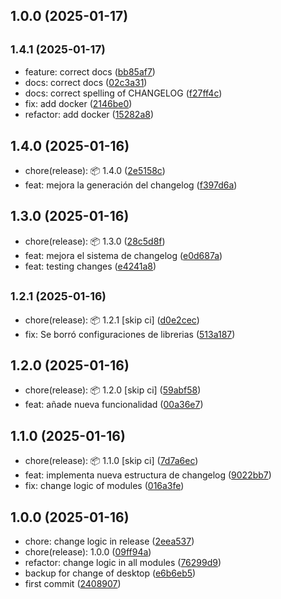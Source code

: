## 1.0.0 (2025-01-17)




## <small>1.4.1 (2025-01-17)</small>

* feature: correct docs ([bb85af7](https://github.com/github-delfosti/pacasmayo-hexagonal/commit/bb85af7))
* docs: correct docs ([02c3a31](https://github.com/github-delfosti/pacasmayo-hexagonal/commit/02c3a31))
* docs: correct spelling of CHANGELOG ([f27ff4c](https://github.com/github-delfosti/pacasmayo-hexagonal/commit/f27ff4c))
* fix: add docker ([2146be0](https://github.com/github-delfosti/pacasmayo-hexagonal/commit/2146be0))
* refactor: add docker ([15282a8](https://github.com/github-delfosti/pacasmayo-hexagonal/commit/15282a8))



## 1.4.0 (2025-01-16)

* chore(release): 📦 1.4.0 ([2e5158c](https://github.com/github-delfosti/pacasmayo-hexagonal/commit/2e5158c))
* feat: mejora la generación del changelog ([f397d6a](https://github.com/github-delfosti/pacasmayo-hexagonal/commit/f397d6a))



## 1.3.0 (2025-01-16)

* chore(release): 📦 1.3.0 ([28c5d8f](https://github.com/github-delfosti/pacasmayo-hexagonal/commit/28c5d8f))
* feat: mejora el sistema de changelog ([e0d687a](https://github.com/github-delfosti/pacasmayo-hexagonal/commit/e0d687a))
* feat: testing changes ([e4241a8](https://github.com/github-delfosti/pacasmayo-hexagonal/commit/e4241a8))



## <small>1.2.1 (2025-01-16)</small>

* chore(release): 📦 1.2.1 [skip ci] ([d0e2cec](https://github.com/github-delfosti/pacasmayo-hexagonal/commit/d0e2cec))
* fix: Se borró configuraciones de librerias ([513a187](https://github.com/github-delfosti/pacasmayo-hexagonal/commit/513a187))



## 1.2.0 (2025-01-16)

* chore(release): 📦 1.2.0 [skip ci] ([59abf58](https://github.com/github-delfosti/pacasmayo-hexagonal/commit/59abf58))
* feat: añade nueva funcionalidad ([00a36e7](https://github.com/github-delfosti/pacasmayo-hexagonal/commit/00a36e7))



## 1.1.0 (2025-01-16)

* chore(release): 📦 1.1.0 [skip ci] ([7d7a6ec](https://github.com/github-delfosti/pacasmayo-hexagonal/commit/7d7a6ec))
* feat: implementa nueva estructura de changelog ([9022bb7](https://github.com/github-delfosti/pacasmayo-hexagonal/commit/9022bb7))
* fix: change logic of modules ([016a3fe](https://github.com/github-delfosti/pacasmayo-hexagonal/commit/016a3fe))



## 1.0.0 (2025-01-16)

* chore: change logic in release ([2eea537](https://github.com/github-delfosti/pacasmayo-hexagonal/commit/2eea537))
* chore(release): 1.0.0 ([09ff94a](https://github.com/github-delfosti/pacasmayo-hexagonal/commit/09ff94a))
* refactor: change logic in all modules ([76299d9](https://github.com/github-delfosti/pacasmayo-hexagonal/commit/76299d9))
* backup for change of desktop ([e6b6eb5](https://github.com/github-delfosti/pacasmayo-hexagonal/commit/e6b6eb5))
* first commit ([2408907](https://github.com/github-delfosti/pacasmayo-hexagonal/commit/2408907))



